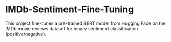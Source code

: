 # IMDb-Sentiment-Fine-Tuning
This project fine-tunes a pre-trained BERT model from Hugging Face on the IMDb movie reviews dataset for binary sentiment classification (positive/negative).
